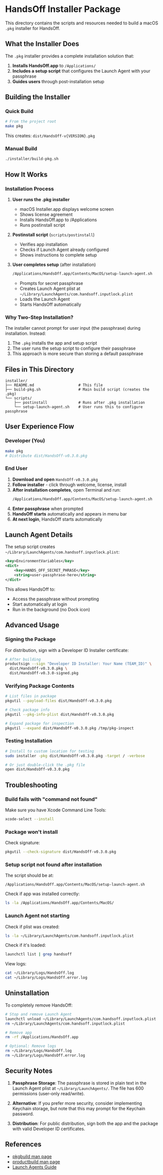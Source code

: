 # HandsOff Installer Package

This directory contains the scripts and resources needed to build a macOS `.pkg` installer for HandsOff.

## What the Installer Does

The `.pkg` installer provides a complete installation solution that:

1. **Installs HandsOff.app** to `/Applications/`
2. **Includes a setup script** that configures the Launch Agent with your passphrase
3. **Guides users** through post-installation setup

## Building the Installer

### Quick Build

```bash
# From the project root
make pkg
```

This creates: `dist/HandsOff-v{VERSION}.pkg`

### Manual Build

```bash
./installer/build-pkg.sh
```

## How It Works

### Installation Process

1. **User runs the .pkg installer**
   - macOS Installer.app displays welcome screen
   - Shows license agreement
   - Installs HandsOff.app to /Applications
   - Runs postinstall script

2. **Postinstall script** (`scripts/postinstall`)
   - Verifies app installation
   - Checks if Launch Agent already configured
   - Shows instructions to complete setup

3. **User completes setup** (after installation)
   ```bash
   /Applications/HandsOff.app/Contents/MacOS/setup-launch-agent.sh
   ```
   - Prompts for secret passphrase
   - Creates Launch Agent plist at `~/Library/LaunchAgents/com.handsoff.inputlock.plist`
   - Loads the Launch Agent
   - Starts HandsOff automatically

### Why Two-Step Installation?

The installer cannot prompt for user input (the passphrase) during installation. Instead:

1. The `.pkg` installs the app and setup script
2. The user runs the setup script to configure their passphrase
3. This approach is more secure than storing a default passphrase

## Files in This Directory

```
installer/
├── README.md                    # This file
├── build-pkg.sh                 # Main build script (creates the .pkg)
└── scripts/
    ├── postinstall              # Runs after .pkg installation
    └── setup-launch-agent.sh    # User runs this to configure passphrase
```

## User Experience Flow

### Developer (You)

```bash
make pkg
# Distribute dist/HandsOff-v0.3.0.pkg
```

### End User

1. **Download and open** `HandsOff-v0.3.0.pkg`
2. **Follow installer** - click through welcome, license, install
3. **After installation completes**, open Terminal and run:
   ```bash
   /Applications/HandsOff.app/Contents/MacOS/setup-launch-agent.sh
   ```
4. **Enter passphrase** when prompted
5. **HandsOff starts** automatically and appears in menu bar
6. **At next login**, HandsOff starts automatically

## Launch Agent Details

The setup script creates `~/Library/LaunchAgents/com.handsoff.inputlock.plist`:

```xml
<key>EnvironmentVariables</key>
<dict>
    <key>HANDS_OFF_SECRET_PHRASE</key>
    <string>user-passphrase-here</string>
</dict>
```

This allows HandsOff to:
- Access the passphrase without prompting
- Start automatically at login
- Run in the background (no Dock icon)

## Advanced Usage

### Signing the Package

For distribution, sign with a Developer ID Installer certificate:

```bash
# After building
productsign --sign "Developer ID Installer: Your Name (TEAM_ID)" \
  dist/HandsOff-v0.3.0.pkg \
  dist/HandsOff-v0.3.0-signed.pkg
```

### Verifying Package Contents

```bash
# List files in package
pkgutil --payload-files dist/HandsOff-v0.3.0.pkg

# Check package info
pkgutil --pkg-info-plist dist/HandsOff-v0.3.0.pkg

# Expand package for inspection
pkgutil --expand dist/HandsOff-v0.3.0.pkg /tmp/pkg-inspect
```

### Testing Installation

```bash
# Install to custom location for testing
sudo installer -pkg dist/HandsOff-v0.3.0.pkg -target / -verbose

# Or just double-click the .pkg file
open dist/HandsOff-v0.3.0.pkg
```

## Troubleshooting

### Build fails with "command not found"

Make sure you have Xcode Command Line Tools:
```bash
xcode-select --install
```

### Package won't install

Check signature:
```bash
pkgutil --check-signature dist/HandsOff-v0.3.0.pkg
```

### Setup script not found after installation

The script should be at:
```
/Applications/HandsOff.app/Contents/MacOS/setup-launch-agent.sh
```

Check if app was installed correctly:
```bash
ls -la /Applications/HandsOff.app/Contents/MacOS/
```

### Launch Agent not starting

Check if plist was created:
```bash
ls -la ~/Library/LaunchAgents/com.handsoff.inputlock.plist
```

Check if it's loaded:
```bash
launchctl list | grep handsoff
```

View logs:
```bash
cat ~/Library/Logs/HandsOff.log
cat ~/Library/Logs/HandsOff.error.log
```

## Uninstallation

To completely remove HandsOff:

```bash
# Stop and remove Launch Agent
launchctl unload ~/Library/LaunchAgents/com.handsoff.inputlock.plist
rm ~/Library/LaunchAgents/com.handsoff.inputlock.plist

# Remove app
rm -rf /Applications/HandsOff.app

# Optional: Remove logs
rm ~/Library/Logs/HandsOff.log
rm ~/Library/Logs/HandsOff.error.log
```

## Security Notes

1. **Passphrase Storage**: The passphrase is stored in plain text in the Launch Agent plist at `~/Library/LaunchAgents/`. The file has 600 permissions (user-only read/write).

2. **Alternative**: If you prefer more security, consider implementing Keychain storage, but note that this may prompt for the Keychain password.

3. **Distribution**: For public distribution, sign both the app and the package with valid Developer ID certificates.

## References

- [pkgbuild man page](https://ss64.com/osx/pkgbuild.html)
- [productbuild man page](https://ss64.com/osx/productbuild.html)
- [Launch Agents Guide](https://developer.apple.com/library/archive/documentation/MacOSX/Conceptual/BPSystemStartup/Chapters/CreatingLaunchdJobs.html)